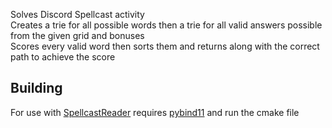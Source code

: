 Solves Discord Spellcast activity\
Creates a trie for all possible words then a trie for all valid answers possible from the given grid and bonuses\
Scores every valid word then sorts them and returns along with the correct path to achieve the score

## Building
For use with [SpellcastReader](https://github.com/Campionnn/SpellcastReader) requires [pybind11](https://pybind11.readthedocs.io/en/stable/installing.html) and run the cmake file
